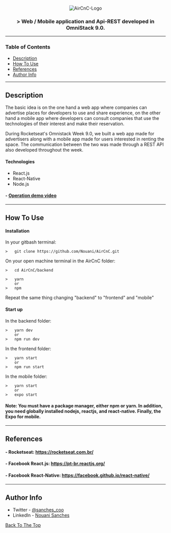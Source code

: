 <br />
<p align="center">

  <img alt="AirCnC-Logo" src="https://user-images.githubusercontent.com/49238044/72116806-2f188300-332a-11ea-8d78-eb960f305def.png"/>


  <h3 align="center">> Web / Mobile application and Api-REST developed in OmniStack 9.0.</h3>
</p>

---

### Table of Contents

- [Description](#description)
- [How To Use](#how-to-use)
- [References](#references)
- [Author Info](#author-info)

---

## Description

The basic idea is on the one hand a web app where companies can advertise places for developers to use and share experience, on the other hand a mobile app where developers can consult companies that use the technologies of their interest and make their reservation.

During Rocketseat's Omnistack Week 9.0, we built a web app made for advertisers along with a mobile app made for users interested in renting the space. The communication between the two was made through a REST API also developed throughout the week.

#### Technologies

- React.js
- React-Native
- Node.js

#### - [Operation demo video](https://www.youtube.com/watch?v=HUxoI7NvDwo&t=8s)

---

## How To Use

#### Installation

In your gitbash terminal:
```
>   git clone https://github.com/Nouani/AirCnC.git
```

On your open machine terminal in the AirCnC folder:
```
>   cd AirCnC/backend
```
```
>   yarn 
    or 
>   npm
```
Repeat the same thing changing "backend" to "frontend" and "mobile"

#### Start up
In the backend folder:
```
>   yarn dev 
    or 
>   npm run dev
```

In the frontend folder:
```
>   yarn start
    or 
>   npm run start
```

In the mobile folder:
```
>   yarn start
    or 
>   expo start
```

#### Note: You must have a package manager, either npm or yarn. In addition, you need globally installed nodejs, reactjs, and react-native. Finally, the Expo for mobile.

---
## References

#### - Rocketseat: https://rocketseat.com.br/
#### - Facebook React.js: https://pt-br.reactjs.org/
#### - Facebook React-Native: https://facebook.github.io/react-native/

---

## Author Info

- Twitter - [@sanches_coo](https://twitter.com/sanches_coo)
- LinkedIn - [Nouani Sanches](https://www.linkedin.com/in/nouani-sanches-a8b39419b/m)

[Back To The Top](#read-me-template)

